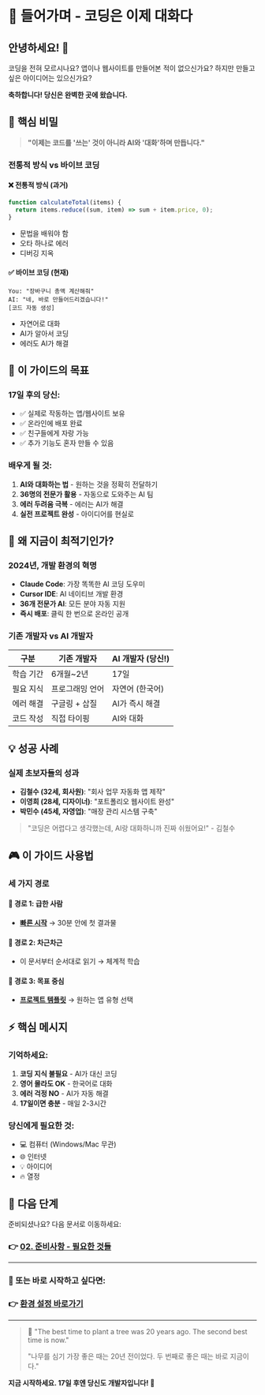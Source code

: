 # 🎯 들어가며 - 코딩은 이제 대화다

## 안녕하세요! 👋

코딩을 전혀 모르시나요?
앱이나 웹사이트를 만들어본 적이 없으신가요?
하지만 만들고 싶은 아이디어는 있으신가요?

**축하합니다! 당신은 완벽한 곳에 왔습니다.**

## 🌟 핵심 비밀

> **"이제는 코드를 '쓰는' 것이 아니라 AI와 '대화'하며 만듭니다."**

### 전통적 방식 vs 바이브 코딩

#### ❌ 전통적 방식 (과거)
```javascript
function calculateTotal(items) {
  return items.reduce((sum, item) => sum + item.price, 0);
}
```
- 문법을 배워야 함
- 오타 하나로 에러
- 디버깅 지옥

#### ✅ 바이브 코딩 (현재)
```
You: "장바구니 총액 계산해줘"
AI: "네, 바로 만들어드리겠습니다!"
[코드 자동 생성]
```
- 자연어로 대화
- AI가 알아서 코딩
- 에러도 AI가 해결

## 🎯 이 가이드의 목표

### 17일 후의 당신:
- ✅ 실제로 작동하는 앱/웹사이트 보유
- ✅ 온라인에 배포 완료
- ✅ 친구들에게 자랑 가능
- ✅ 추가 기능도 혼자 만들 수 있음

### 배우게 될 것:
1. **AI와 대화하는 법** - 원하는 것을 정확히 전달하기
2. **36명의 전문가 활용** - 자동으로 도와주는 AI 팀
3. **에러 두려움 극복** - 에러는 AI가 해결
4. **실전 프로젝트 완성** - 아이디어를 현실로

## 🚀 왜 지금이 최적기인가?

### 2024년, 개발 환경의 혁명
- **Claude Code**: 가장 똑똑한 AI 코딩 도우미
- **Cursor IDE**: AI 네이티브 개발 환경
- **36개 전문가 AI**: 모든 분야 자동 지원
- **즉시 배포**: 클릭 한 번으로 온라인 공개

### 기존 개발자 vs AI 개발자
| 구분 | 기존 개발자 | AI 개발자 (당신!) |
|------|------------|------------------|
| 학습 기간 | 6개월~2년 | 17일 |
| 필요 지식 | 프로그래밍 언어 | 자연어 (한국어) |
| 에러 해결 | 구글링 + 삽질 | AI가 즉시 해결 |
| 코드 작성 | 직접 타이핑 | AI와 대화 |

## 💡 성공 사례

### 실제 초보자들의 성과
- **김철수 (32세, 회사원)**: "회사 업무 자동화 앱 제작"
- **이영희 (28세, 디자이너)**: "포트폴리오 웹사이트 완성"
- **박민수 (45세, 자영업)**: "매장 관리 시스템 구축"

> "코딩은 어렵다고 생각했는데, AI랑 대화하니까 진짜 쉬웠어요!" - 김철수

## 🎮 이 가이드 사용법

### 세 가지 경로

#### 🏃 경로 1: 급한 사람
- **[빠른 시작](../11_Quick_Wins/01_30min_Prototype.md)** → 30분 안에 첫 결과물

#### 🚶 경로 2: 차근차근
- 이 문서부터 순서대로 읽기 → 체계적 학습

#### 🎯 경로 3: 목표 중심
- **[프로젝트 템플릿](../14_Project_Kickstart/README.md)** → 원하는 앱 유형 선택

## ⚡ 핵심 메시지

### 기억하세요:
1. **코딩 지식 불필요** - AI가 대신 코딩
2. **영어 몰라도 OK** - 한국어로 대화
3. **에러 걱정 NO** - AI가 자동 해결
4. **17일이면 충분** - 매일 2-3시간

### 당신에게 필요한 것:
- 💻 컴퓨터 (Windows/Mac 무관)
- 🌐 인터넷
- 💡 아이디어
- 🔥 열정

## 🎯 다음 단계

준비되셨나요? 다음 문서로 이동하세요:

### 👉 [02. 준비사항 - 필요한 것들](02_Prerequisites.md)

---

### 🚀 또는 바로 시작하고 싶다면:
### 👉 [환경 설정 바로가기](../01_Setup/README.md)

---

> 💬 "The best time to plant a tree was 20 years ago. The second best time is now."
>
> "나무를 심기 가장 좋은 때는 20년 전이었다. 두 번째로 좋은 때는 바로 지금이다."

**지금 시작하세요. 17일 후엔 당신도 개발자입니다! 🚀**